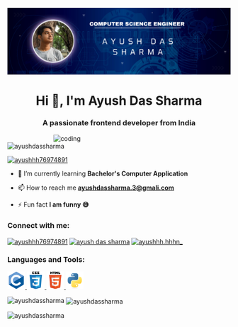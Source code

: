 ![logo](https://github.com/AyushDasSharma/AyushDasSharma/blob/main/Navy%20And%20White%20Geometric%20Technology%20%20LinkedIn%20Banner.png)
<h1 align="center">Hi 👋, I'm Ayush Das Sharma</h1>
<h3 align="center">A passionate frontend developer from India</h3>
<img align="right" alt="coding" width="400" src="https://user-images.githubusercontent.com/55389276/140866485-8fb1c876-9a8f-4d6a-98dc-08c4981eaf70.gif">

<p align="left"> <img src="https://komarev.com/ghpvc/?username=ayushdassharma&label=Profile%20views&color=0e75b6&style=flat" alt="ayushdassharma" /> </p>

<p align="left"> <a href="https://twitter.com/ayushhh76974891" target="blank"><img src="https://img.shields.io/twitter/follow/ayushhh76974891?logo=twitter&style=for-the-badge" alt="ayushhh76974891" /></a> </p>

- 🌱 I’m currently learning **Bachelor's Computer Application**

- 📫 How to reach me **ayushdassharma.3@gmali.com**

- ⚡ Fun fact **I am funny 😅**

<h3 align="left">Connect with me:</h3>
<p align="left">
<a href="https://twitter.com/ayushhh76974891" target="blank"><img align="center" src="https://raw.githubusercontent.com/rahuldkjain/github-profile-readme-generator/master/src/images/icons/Social/twitter.svg" alt="ayushhh76974891" height="30" width="40" /></a>
<a href="https://linkedin.com/in/ayush das sharma" target="blank"><img align="center" src="https://raw.githubusercontent.com/rahuldkjain/github-profile-readme-generator/master/src/images/icons/Social/linked-in-alt.svg" alt="ayush das sharma" height="30" width="40" /></a>
<a href="https://instagram.com/ayushhh.hhhn_" target="blank"><img align="center" src="https://raw.githubusercontent.com/rahuldkjain/github-profile-readme-generator/master/src/images/icons/Social/instagram.svg" alt="ayushhh.hhhn_" height="30" width="40" /></a>
</p>

<h3 align="left">Languages and Tools:</h3>
<p align="left"> <a href="https://www.cprogramming.com/" target="_blank" rel="noreferrer"> <img src="https://raw.githubusercontent.com/devicons/devicon/master/icons/c/c-original.svg" alt="c" width="40" height="40"/> </a> <a href="https://www.w3schools.com/css/" target="_blank" rel="noreferrer"> <img src="https://raw.githubusercontent.com/devicons/devicon/master/icons/css3/css3-original-wordmark.svg" alt="css3" width="40" height="40"/> </a> <a href="https://www.w3.org/html/" target="_blank" rel="noreferrer"> <img src="https://raw.githubusercontent.com/devicons/devicon/master/icons/html5/html5-original-wordmark.svg" alt="html5" width="40" height="40"/> </a> <a href="https://www.python.org" target="_blank" rel="noreferrer"> <img src="https://raw.githubusercontent.com/devicons/devicon/master/icons/python/python-original.svg" alt="python" width="40" height="40"/> </a> </p>

<p><img align="left" src="https://github-readme-stats.vercel.app/api/top-langs?username=ayushdassharma&show_icons=true&locale=en&layout=compact" alt="ayushdassharma" /></p>

<p>&nbsp;<img align="center" src="https://github-readme-stats.vercel.app/api?username=ayushdassharma&show_icons=true&locale=en" alt="ayushdassharma" /></p>

<p><img align="center" src="https://github-readme-streak-stats.herokuapp.com/?user=ayushdassharma&" alt="ayushdassharma" /></p>
